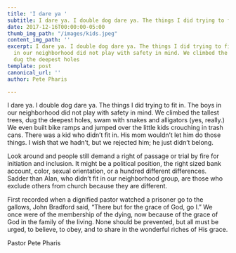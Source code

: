 ```yaml
---
title: 'I dare ya '
subtitle: I dare ya. I double dog dare ya. The things I did trying to fit in.
date: 2017-12-16T00:00:00-05:00
thumb_img_path: "/images/kids.jpeg"
content_img_path: ''
excerpt: I dare ya. I double dog dare ya. The things I did trying to fit in. The boys
  in our neighborhood did not play with safety in mind. We climbed the tallest trees,
  dug the deepest holes
template: post
canonical_url: ''
author: Pete Pharis

---
```

I dare ya. I double dog dare ya. The things I did trying to fit in. The boys in our neighborhood did not play with safety in mind. We climbed the tallest trees, dug the deepest holes, swam with snakes and alligators (yes, really.) We even built bike ramps and jumped over the little kids crouching in trash cans. There was a kid who didn’t fit in. His mom wouldn’t let him do those things. I wish that we hadn’t, but we rejected him; he just didn’t belong.

Look around and people still demand a right of passage or trial by fire for initiation and inclusion. It might be a political position, the right sized bank account, color, sexual orientation, or a hundred different differences. Sadder than Alan, who didn’t fit in our neighborhood group, are those who exclude others from church because they are different.

First recorded when a dignified pastor watched a prisoner go to the gallows, John Bradford said, “There but for the grace of God, go I.” We once were of the membership of the dying, now because of the grace of God in the family of the living. None should be prevented, but all must be urged, to believe, to obey, and to share in the wonderful riches of His grace.

Pastor Pete Pharis